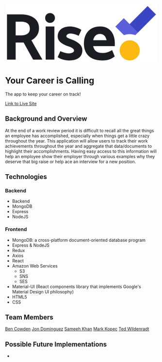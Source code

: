 ![Logo](./routes/aws_email/logo.png)

# Your Career is Calling

The app to keep your career on track! 

[Link to Live Site](https://time-to-rise.herokuapp.com/#/)
 
## Background and Overview

At the end of a work review period it is difficult to recall all the great things an employee has accomplished, especially when things get a little crazy throughout the year. This application will allow users to track their work achievements throughout the year and aggregate that data/documents to highlight their accomplishments. Having easy access to this information will help an employee show their employer through various examples why they deserve that big raise or help ace an interview for a new position.

## Technologies

### Backend
- Backend
- MongoDB
- Express
- NodeJS

### Frontend
- MongoDB: a cross-platform document-oriented database program
- Express & NodeJS
- Redux
- Axios
- React
- Amazon Web Services
  - S3
  - SNS
  - SES
- Material-UI (React components library that implements Google's Material Design UI philosophy)
- HTML5
- CSS

## Team Members

[Ben Cowden](https://github.com/bjcow93)
[Jon Dominguez](https://github.com/jon-dominguez94)
[Sameeh Khan](https://github.com/sameehkhan)
[Mark Kopec](https://github.com/kopecmark)
[Ted Wildenradt](https://github.com/TedWildenradt/)

## Possible Future Implementations
- 